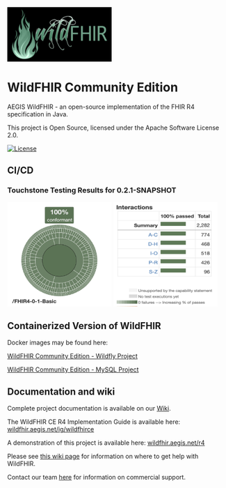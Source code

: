 <img src="WildFHIR-flame-horiz.png" width="240" height="125">

WildFHIR Community Edition
==========================

AEGIS WildFHIR - an open-source implementation of the FHIR R4 specification in Java. 

This project is Open Source, licensed under the Apache Software License 2.0.

[![License][Badge-License]][Link-License]

## CI/CD

### Touchstone Testing Results for 0.2.1-SNAPSHOT

<img src="100 percent TS WildFHIR CE.png" width="240" height="240">
<img src="Interaction Details.png" width="240" height="240">


## Containerized Version of WildFHIR

Docker images may be found here:

[WildFHIR Community Edition - Wildfly Project](https://hub.docker.com/r/aegisnetinc/wildfhirce-wildfly)

[WildFHIR Community Edition - MySQL Project](https://hub.docker.com/r/aegisnetinc/wildfhirce-mysql)

## Documentation and wiki

Complete project documentation is available on our [Wiki][link-docs].

The WildFHIR CE R4 Implementation Guide is available here: [wildfhir.aegis.net/ig/wildfhirce]( https://wildfhir.aegis.net/ig/wildfhirce)

A demonstration of this project is available here: [wildfhir.aegis.net/r4]( https://wildfhir.aegis.net/r4)

Please see [this wiki page][Link-wiki] for information on where to get help with WildFHIR.

Contact our team [here][Link-support] for information on commercial support.

[link-docs]: https://github.com/AEGISnetInc/WildFHIR/wiki/Docs
[Link-wiki]: https://github.com/AEGISnetInc/WildFHIR/wiki/Getting-Help
[Link-support]: https://touchstone.com/fhir-faster/
[Link-License]: https://www.apache.org/licenses/LICENSE-2.0
[Badge-License]: https://img.shields.io/badge/license-apache%202.0-60C060.svg
